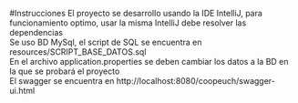 #Instrucciones
El proyecto se desarrollo usando la IDE IntelliJ, para funcionamiento optimo, usar la misma
IntelliJ debe resolver las dependencias \
Se uso BD MySql, el script de SQL se encuentra en resources/SCRIPT_BASE_DATOS.sql \
En el archivo application.properties se deben cambiar los datos a la BD en la que se probará el proyecto \
El swagger se encuentra en http://localhost:8080/coopeuch/swagger-ui.html
